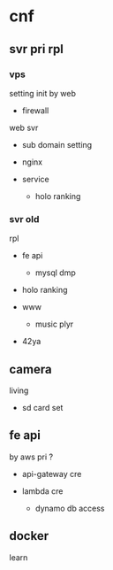 
# cnf


## svr pri rpl

### vps

setting init by web
- firewall


web svr
- sub domain setting
- nginx


- service
  - holo ranking


### svr old

rpl

- fe api
  - mysql dmp

- holo ranking

- www
  - music plyr

- 42ya


## camera

living
- sd card set


## fe api

by aws pri ?
- api-gateway cre

- lambda cre
  - dynamo db access


## docker

learn




